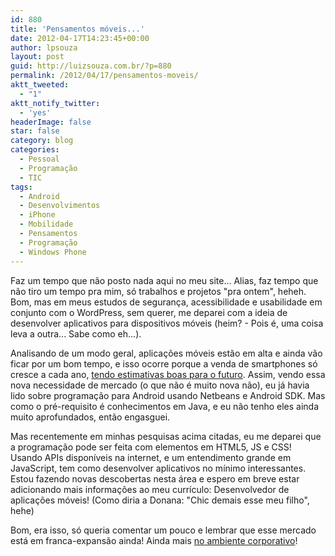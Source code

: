 ```yaml
---
id: 880
title: 'Pensamentos móveis...'
date: 2012-04-17T14:23:45+00:00
author: lpsouza
layout: post
guid: http://luizsouza.com.br/?p=880
permalink: /2012/04/17/pensamentos-moveis/
aktt_tweeted:
  - "1"
aktt_notify_twitter:
  - 'yes'
headerImage: false
star: false
category: blog
categories:
  - Pessoal
  - Programação
  - TIC
tags:
  - Android
  - Desenvolvimentos
  - iPhone
  - Mobilidade
  - Pensamentos
  - Programação
  - Windows Phone
---
```

Faz um tempo que não posto nada aqui no meu site... Alias, faz tempo que não tiro um tempo pra mim, só trabalhos e projetos "pra ontem", heheh. Bom, mas em meus estudos de segurança, acessibilidade e usabilidade em conjunto com o WordPress, sem querer, me deparei com a ideia de desenvolver aplicativos para dispositivos móveis (heim? - Pois é, uma coisa leva a outra... Sabe como eh...).

Analisando de um modo geral, aplicações móveis estão em alta e ainda vão ficar por um bom tempo, e isso ocorre porque a venda de smartphones só cresce a cada ano, [tendo estimativas boas para o futuro](http://g1.globo.com/tecnologia/noticia/2012/04/smartphones-terao-1-bilhao-de-unidades-vendidas-em-2014.html). Assim, vendo essa nova necessidade de mercado (o que não é muito nova não), eu já havia lido sobre programação para Android usando Netbeans e Android SDK. Mas como o pré-requisito é conhecimentos em Java, e eu não tenho eles ainda muito aprofundados, então engasguei.

Mas recentemente em minhas pesquisas acima citadas, eu me deparei que a programação pode ser feita com elementos em HTML5, JS e CSS! Usando APIs disponíveis na internet, e um entendimento grande em JavaScript, tem como desenvolver aplicativos no mínimo interessantes. Estou fazendo novas descobertas nesta área e espero em breve estar adicionando mais informações ao meu currículo: Desenvolvedor de aplicações móveis! (Como diria a Donana: "Chic demais esse meu filho", hehe)

Bom, era isso, só queria comentar um pouco e lembrar que esse mercado está em franca-expansão ainda! Ainda mais [no ambiente corporativo](https://olhardigital.com.br/noticia/corporacoes-se-preparam-para-explosao-de-dispositivos-pessoais-no-ambiente-de-trabalho/25292)!
